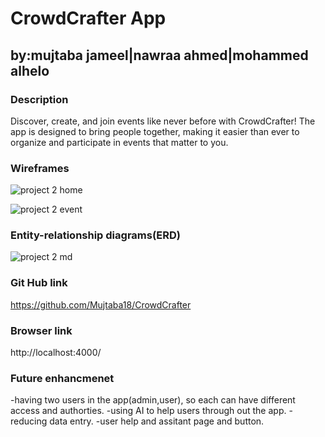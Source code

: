 # CrowdCrafter App
## by:mujtaba jameel|nawraa ahmed|mohammed alhelo
### **Description**
Discover, create, and join events like never before with CrowdCrafter! The app is designed to bring people together, making it easier than ever to organize and participate in events that matter to you.
### **Wireframes**


![project 2 home](https://github.com/user-attachments/assets/060d1050-7ba6-4c03-86c1-bb1a850fa231)

![project 2 event](https://github.com/user-attachments/assets/645ae119-99f7-42c9-84ac-54968466011c)



### **Entity-relationship diagrams(ERD)**
![project 2 md](https://github.com/user-attachments/assets/4b3cf4f3-ca43-4935-999b-304c1be69de9)

### **Git Hub link**
https://github.com/Mujtaba18/CrowdCrafter

### **Browser link**
http://localhost:4000/

### **Future enhancmenet**
-having two users in the app(admin,user), so each can have different access and authorties.
-using AI to help users through out the app.
-reducing data entry.
-user help and assitant page and button. 